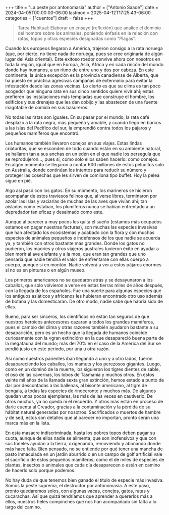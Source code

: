 +++
title = "La peste por antonomasia"
author = ["Antonio Saade"]
date = 2024-04-05T00:00:00-06:00
lastmod = 2025-04-12T17:25:43-06:00
categories = ["cuentos"]
draft = false
+++

> Tarea Habitual: Elaborar un ensayo (reflexión) que analice el dominio del hombre sobre los animales, poniendo énfasis en la relación con ratas, topos y otras especies designadas como “Plagas”.

Cuando los europeos llegaron a América, trajeron consigo a la rata noruega (que, por cierto, no tiene nada de noruega, pues se cree originaria de algún lugar del Asia oriental). Este exitoso roedor convive ahora con nosotros en toda la región, igual que en Europa, Asía, África y en cada rincón del mundo donde hay humanos, a un ritmo de entre uno y dos por cabeza. En este continente, la única excepción es la provincia canadiense de Alberta, que ha puesto en práctica agresivas campañas de exterminio para evitar la infestación desde las zonas vecinas. Lo cierto es que su clima es tan poco acogedor que ninguna rata en sus cinco sentidos quiere vivir ahí; estas prefieren las instalaciones más templadas que construye el hombre, los edificios y sus drenajes que les dan cobijo y las abastecen de una fuente inagotable de comida en sus basureros.

No todas las ratas son iguales. En su pasar por el mundo, la rata café desplazó a la rata negra, más pequeña y amable, y cuando llegó en barcos a las islas del Pacífico del sur, la emprendió contra todos los pájaros y pequeños mamíferos que encontró.

Los humanos también llevaron conejos en sus viajes. Estas lindas criaturitas, que se esconden de todo cuando están en su ambiente natural, se hallaron tan a sus anchas en un edén en el que nadie los perseguía que se reprodujeron…, pues sí, como solo ellos saben hacerlo: como conejos. En algún momento se llegaron a contar 600 millones de estos peluditos solo en Australia, donde continúan los intentos para reducir su número y proteger las cosechas que les sirven de comilona tipo buffet. Hoy la pelea sigue en pié.

Algo así pasó con los gatos. En su momento, los marineros se hicieron acompañar de estos traviesos felinos que, al verse libres, terminaron por azolar las islas y vaciarlas de muchas de las aves que vivían ahí; tan aislados como estaban, los plumíferos nunca se habían enfrentado a un depredador tan eficaz y desalmado como este.

Aunque al parecer a muy pocos les quita el sueño (estamos más ocupados estamos en pagar nuestras facturas), son muchas las especies invasivas que han afectado los ecosistemas y acabado con la flora y con muchas especies de animales pequeños e indefensos de los que nadie se acuerda ya, y también con otros bastante más grandes. Donde los gatos no pudieron, los maoríes y otros viajeros australes tuvieron éxito en ayudar a bien morir al ave elefante y a la moa, que eran tan grandes que uno pensaría que nadie tendría el valor de enfrentarse con ellas cuerpo a cuerpo, aunque si en montón. Nadie volverá a ver a estos pájaros enormes si no es en pinturas o en algún museo.

Los primeros americanos no se quedaron atrás y se desayunaron a los caballos, que solo volvieron a verse en estas tierras miles de años después, con la llegada de los españoles. Fue una suerte para algunas especies que los antiguos asiáticos y africanos les hubieran encontrado otro uso además de botana y las domesticaran. De otro modo, nadie sabe qué habría sido de ellas.

Bueno, para ser sinceros, los científicos no están tan seguros de que nuestros heroicos antecesores cazaran a todos los grandes mamíferos, pues el cambio del clima y otras razones también ayudaron bastante a su desaparición, pero es un hecho que la llegada de humanos coincide curiosamente con la «gran extinción» en la que desapareció buena parte de la megafauna del mundo; más del 70% en el caso de la América del Sur se perdió justo en este periodo, por una u otra razón.

Así como nuestros parientes iban llegando a uno y a otro lados, fueron desapareciendo los caballos, los mamuts y los perezosos gigantes. Luego, como en un dominó de la muerte, los siguieron los tigres dientes de sable, el oso de las cavernas, los lobos de Tasmania y muchos otros. En estos veinte mil años de la llamada sexta gran extinción, hemos estado a punto de dar por descontadas a las ballenas, al bisonte americano, al tigre de bengala, a todas las especies de rinoceronte y muchos más. De algunos quedan unos pocos ejemplares, las más de las veces en cautiverio. De otros muchos, ya no queda ni el recuerdo. Y otros más están en proceso de darle cuenta al Creador, gracias a la contaminación y la pérdida de su hábitat natural generadas por nosotros. Sacrificados o muertos de hambre y de sed, estos son detalles que al parecer no importan, pronto serán una marca más en la lista.

En esta masacre indiscriminada, hasta los pobres topos deben pagar su cuota, aunque de ellos nadie se alimenta, que son inofensivos y que con sus túneles ayudan a la tierra, oxigenando, removiendo y abonando donde más hace falta. Bien pensado, no se entiende por qué tener una mancha de pasto inmaculada en un jardín aburrido o en un campo de golf artificial vale el sacrificio de estos pequeños mamíferos; como el de miles de especies de plantas, insectos o animales que cada día desaparecen o están en camino de hacerlo solo porque podemos.

No hay duda de que tenemos bien ganado el título de especie más invasiva. Somos la peste suprema, el destructor por antonomasia. A este paso, pronto quedaremos solos, con algunas vacas, conejos, gatos, ratas y cucarachas. Así que quizá tendríamos que aprender a quererlos más a ellos, nuestros fieles compinches que nos han acompañado sin falta a lo largo del camino.
